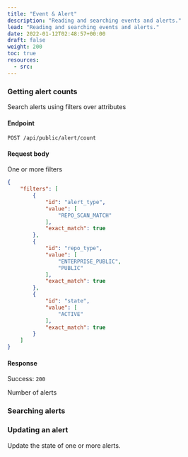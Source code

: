 ```yaml
---
title: "Event & Alert"
description: "Reading and searching events and alerts."
lead: "Reading and searching events and alerts."
date: 2022-01-12T02:48:57+00:00
draft: false
weight: 200
toc: true
resources:
  - src:
---
```


### Getting alert counts

Search alerts using filters over attributes

#### Endpoint

`POST /api/public/alert/count`

#### Request body

One or more filters

```json
{
    "filters": [
        {
            "id": "alert_type",
            "value": [
                "REPO_SCAN_MATCH"
            ],
            "exact_match": true
        },
        {
            "id": "repo_type",
            "value": [
                "ENTERPRISE_PUBLIC",
                "PUBLIC"
            ],
            "exact_match": true
        },
        {
            "id": "state",
            "value": [
                "ACTIVE"
            ],
            "exact_match": true
        }
    ]
}
```

#### Response

Success: `200`

Number of alerts

### Searching alerts

### Updating an alert

Update the state of one or more alerts.
